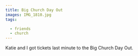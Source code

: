 ```yaml
---
title: Big Church Day Out
images: IMG_1810.jpg
tags:

  - friends
  - church
---
```

Katie and I got tickets last minute to the Big Church Day Out. 
